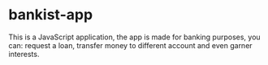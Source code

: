 # bankist-app
This is a JavaScript application, the app is made for banking purposes, you can: request a loan, transfer money to different account and even garner interests.
